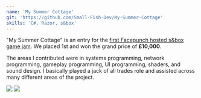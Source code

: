 ```yaml
---
name: 'My Summer Cottage'
git: 'https://github.com/Small-Fish-Dev/My-Summer-Cottage'
skills: 'C#, Razor, s&box'
---
```


"My Summer Cottage" is an entry for the [first Facepunch hosted s&box game jam](https://sbox.game/c/gamejam1/results). We placed 1st and won the grand price of **£10,000**.

The areas I contributed were in systems programming, network programming, gameplay programming, UI programming, shaders, and sound design. I basically played a jack of all trades role and assisted across many different areas of the project.

<Youtube id="sDQB1yv6tOE" />

<Img src="ex1.jpg" />
<Img src="ex2.jpg" />
